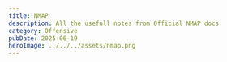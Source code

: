```yaml
---
title: NMAP
description: All the usefull notes from Official NMAP docs
category: Offensive
pubDate: 2025-06-19
heroImage: ../../../assets/nmap.png
---
```


